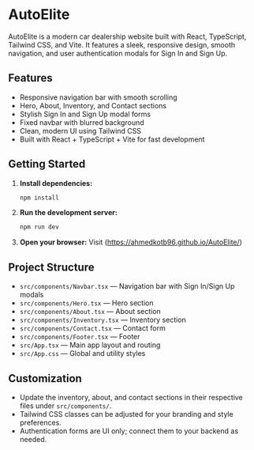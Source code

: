 # AutoElite

AutoElite is a modern car dealership website built with React, TypeScript, Tailwind CSS, and Vite. It features a sleek, responsive design, smooth navigation, and user authentication modals for Sign In and Sign Up.

## Features

- Responsive navigation bar with smooth scrolling
- Hero, About, Inventory, and Contact sections
- Stylish Sign In and Sign Up modal forms
- Fixed navbar with blurred background
- Clean, modern UI using Tailwind CSS
- Built with React + TypeScript + Vite for fast development

## Getting Started

1. **Install dependencies:**
   ```bash
   npm install
   ```

2. **Run the development server:**
   ```bash
   npm run dev
   ```

3. **Open your browser:**
   Visit (https://ahmedkotb96.github.io/AutoElite/)

## Project Structure

- `src/components/Navbar.tsx` — Navigation bar with Sign In/Sign Up modals
- `src/components/Hero.tsx` — Hero section
- `src/components/About.tsx` — About section
- `src/components/Inventory.tsx` — Inventory section
- `src/components/Contact.tsx` — Contact form
- `src/components/Footer.tsx` — Footer
- `src/App.tsx` — Main app layout and routing
- `src/App.css` — Global and utility styles

## Customization

- Update the inventory, about, and contact sections in their respective files under `src/components/`.
- Tailwind CSS classes can be adjusted for your branding and style preferences.
- Authentication forms are UI only; connect them to your backend as needed.
